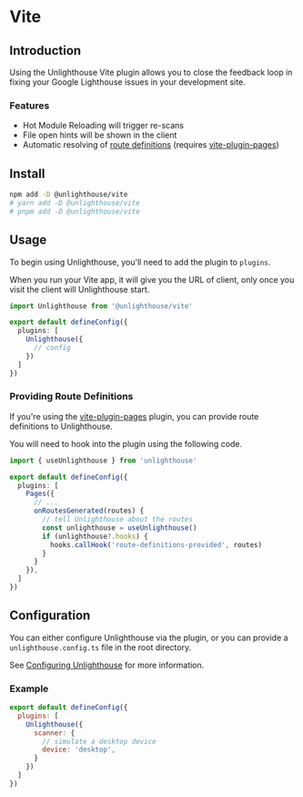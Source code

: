 # <span class="inline-flex items-center"><i-logos-vitejs class="mr-2 text-xl" /> Vite</span>

## Introduction

Using the Unlighthouse Vite plugin allows you to close the feedback loop in fixing your Google Lighthouse issues in your
development site.

### Features

<ul class="list-style-none mt-3 pl-0 m-0">
<li class="flex items-center pb-2 "><i-carbon-checkmark-outline class="text-green-500 mr-2" /> Hot Module Reloading will trigger re-scans</li>
<li class="flex items-center pb-2 "><i-carbon-checkmark-outline class="text-green-500 mr-2" /> File open hints will be shown in the client</li>
<li class="flex items-center"><i-carbon-checkmark-outline class="text-green-500 mr-2" /><div>Automatic resolving of <a href="/glossary/#route-definition">route definitions</a><span class="opacity-85 italic"> (requires <a href="https://github.com/hannoeru/vite-plugin-pages">vite-plugin-pages</a>)</span></div></li>
</ul>

## Install

```bash
npm add -D @unlighthouse/vite
# yarn add -D @unlighthouse/vite
# pnpm add -D @unlighthouse/vite
```

## Usage

To begin using Unlighthouse, you'll need to add the plugin to `plugins`.

When you run your Vite app, it will give you the URL of client, only once you visit the client will Unlighthouse start.


```ts vite.config.ts
import Unlighthouse from '@unlighthouse/vite'

export default defineConfig({
  plugins: [
    Unlighthouse({
      // config
    })
  ]
})
```

### Providing Route Definitions

If you're using the [vite-plugin-pages](https://github.com/hannoeru/vite-plugin-pages) plugin, you can provide route definitions to Unlighthouse.

You will need to hook into the plugin using the following code.

```ts vite.config.ts
import { useUnlighthouse } from 'unlighthouse'

export default defineConfig({
  plugins: [
    Pages({
      // ...
      onRoutesGenerated(routes) {
        // tell Unlighthouse about the routes
        const unlighthouse = useUnlighthouse()
        if (unlighthouse?.hooks) {
          hooks.callHook('route-definitions-provided', routes)
        }
      }
    }),
  ]
})
```


## Configuration

You can either configure Unlighthouse via the plugin, or you can provide a `unlighthouse.config.ts` file
in the root directory.

See [Configuring Unlighthouse](/guide/config.html) for more information.


### Example

```js vite.config.ts
export default defineConfig({
  plugins: [
    Unlighthouse({
      scanner: {
        // simulate a desktop device
        device: 'desktop',
      }
    })
  ]
})
```
